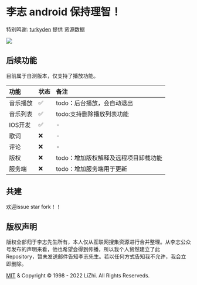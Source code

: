 # 李志 android 保持理智！
特别鸣谢: [turkyden](https://github.com/turkyden/lizhi) 提供 资源数据

<img src="https://cdn.jsdelivr.net/gh/ZhahaSy/lizhiMobile@main/static/screeShot.jpg" />

## 后续功能

目前属于自测版本，仅支持了播放功能。

| 功能| 状态  | 备注  |
|:----------|:----------|:----------|
| 音乐播放    | ✅    | todo：后台播放，会自动退出    |
| 音乐列表    | ✅    | todo:支持删除播放列表功能    |
| IOS开发    | ✅    | -    |
| 歌词   | ❌  | -    |
| 评论    | ❌    | -   |
| 版权    | ❌    | todo：增加版权解释及远程项目卸载功能   |
| 服务端    |   ❌ | todo：增加服务端用于更新    |

## 共建
欢迎issue star fork！！

## 版权声明

版权全部归于李志先生所有，本人仅从互联网搜集资源进行合并整理。从李志公众号发布的声明来看，他也希望会得到传播，所以我个人贸然建立了此 Repository，暂未发送邮件告知李志先生。若以任何方式告知我不允许，我会立即删除。

[MIT](./LICENSE) & Copyright © 1998 - 2022 LiZhi. All Rights Reserveds.
